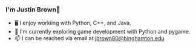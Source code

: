 ### I'm Justin Brown👋
* 🖥️ I enjoy workiing with Python, C++, and Java.
* 🌱 I'm currently exploring game development with Python and pygame.
* 📫 I can be reached via email at jbrown80@binghamton.edu
<!--
**justinbrown15/justinbrown15** is a ✨ _special_ ✨ repository because its `README.md` (this file) appears on your GitHub profile.

Here are some ideas to get you started:

- 🔭 I’m currently working on ...
- 🌱 I’m currently learning ...
- 👯 I’m looking to collaborate on ...
- 🤔 I’m looking for help with ...
- 💬 Ask me about ...
- 📫 How to reach me: ...
- 😄 Pronouns: ...
- ⚡ Fun fact: ...
-->
